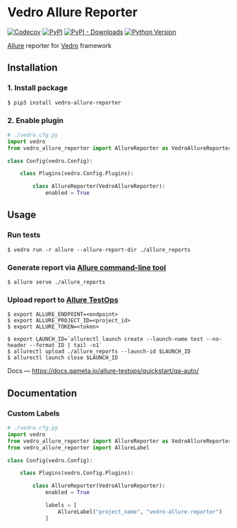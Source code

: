 # Vedro Allure Reporter

[![Codecov](https://img.shields.io/codecov/c/github/nikitanovosibirsk/vedro-allure-reporter/master.svg?style=flat-square)](https://codecov.io/gh/nikitanovosibirsk/vedro-allure-reporter)
[![PyPI](https://img.shields.io/pypi/v/vedro-allure-reporter.svg?style=flat-square)](https://pypi.python.org/pypi/vedro-allure-reporter/)
[![PyPI - Downloads](https://img.shields.io/pypi/dm/vedro-allure-reporter?style=flat-square)](https://pypi.python.org/pypi/vedro-allure-reporter/)
[![Python Version](https://img.shields.io/pypi/pyversions/vedro-allure-reporter.svg?style=flat-square)](https://pypi.python.org/pypi/vedro-allure-reporter/)

[Allure](https://docs.qameta.io/allure/) reporter for [Vedro](https://github.com/nikitanovosibirsk/vedro) framework

## Installation

### 1. Install package

```shell
$ pip3 install vedro-allure-reporter
```

### 2. Enable plugin

```python
# ./vedro.cfg.py
import vedro
from vedro_allure_reporter import AllureReporter as VedroAllureReporter

class Config(vedro.Config):

    class Plugins(vedro.Config.Plugins):

        class AllureReporter(VedroAllureReporter):
            enabled = True
```

## Usage

### Run tests

```shell
$ vedro run -r allure --allure-report-dir ./allure_reports
```

### Generate report via [Allure command-line tool](https://docs.qameta.io/allure/#_installing_a_commandline)

```shell
$ allure serve ./allure_reports
```

### Upload report to [Allure TestOps](https://docs.qameta.io/allure-testops/)

```shell
$ export ALLURE_ENDPOINT=<endpoint>
$ export ALLURE_PROJECT_ID=<project_id>
$ export ALLURE_TOKEN=<token>

$ export LAUNCH_ID=`allurectl launch create --launch-name test --no-header --format ID | tail -n1`
$ allurectl upload ./allure_reports --launch-id $LAUNCH_ID
$ allurectl launch close $LAUNCH_ID
```

Docs — https://docs.qameta.io/allure-testops/quickstart/qa-auto/

## Documentation

### Custom Labels

```python
# ./vedro.cfg.py
import vedro
from vedro_allure_reporter import AllureReporter as VedroAllureReporter
from vedro_allure_reporter import AllureLabel

class Config(vedro.Config):

    class Plugins(vedro.Config.Plugins):

        class AllureReporter(VedroAllureReporter):
            enabled = True

            labels = [
                AllureLabel("project_name", "vedro-allure-reporter")
            ]
```
